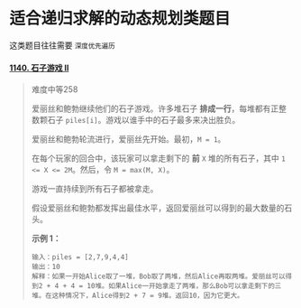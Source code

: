 # 适合递归求解的动态规划类题目

这类题目往往需要 `深度优先遍历`



#### [1140. 石子游戏 II](https://leetcode.cn/problems/stone-game-ii/)

> 难度中等258
>
> 爱丽丝和鲍勃继续他们的石子游戏。许多堆石子 **排成一行**，每堆都有正整数颗石子 `piles[i]`。游戏以谁手中的石子最多来决出胜负。
>
> 爱丽丝和鲍勃轮流进行，爱丽丝先开始。最初，`M = 1`。
>
> 在每个玩家的回合中，该玩家可以拿走剩下的 **前** `X` 堆的所有石子，其中 `1 <= X <= 2M`。然后，令 `M = max(M, X)`。
>
> 游戏一直持续到所有石子都被拿走。
>
> 假设爱丽丝和鲍勃都发挥出最佳水平，返回爱丽丝可以得到的最大数量的石头。
>
> **示例 1：**
>
> ```
> 输入：piles = [2,7,9,4,4]
> 输出：10
> 解释：如果一开始Alice取了一堆，Bob取了两堆，然后Alice再取两堆。爱丽丝可以得到2 + 4 + 4 = 10堆。如果Alice一开始拿走了两堆，那么Bob可以拿走剩下的三堆。在这种情况下，Alice得到2 + 7 = 9堆。返回10，因为它更大。
> ```

